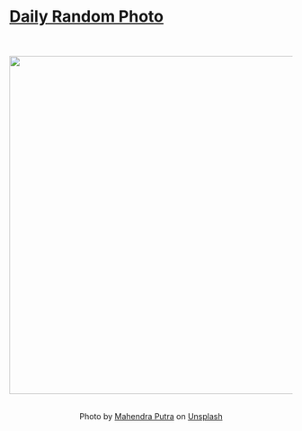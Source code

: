 # [Daily Random Photo](https://www.dailyrandomphoto.com/)

<div align="center">
  <br>
  <br>
  <a href="https://www.dailyrandomphoto.com/p/2024/2024-02-02/"><img src="https://images.unsplash.com/photo-1704115860820-bd4e04cfb071?crop=entropy&cs=tinysrgb&fit=max&fm=jpg&ixid=M3w3NzUwOHwwfDF8cmFuZG9tfHx8fHx8fHx8MTcwNjgzMzc2N3w&ixlib=rb-4.0.3&q=80&w=1080" width="600px"></a>
  <br>
  <br>
  <p class="has-text-grey">Photo by <a href="https://unsplash.com/@mahendra_putra?utm_source=Daily%20Random%20Photo&amp;utm_medium=referral" target="_blank" rel="noopener noreferrer">Mahendra Putra</a> on <a href="https://unsplash.com/photos/an-aerial-view-of-the-ocean-and-land-vyfLyTyJlLo?utm_source=Daily%20Random%20Photo&amp;utm_medium=referral" target="_blank" rel="noopener noreferrer">Unsplash</a></p>
</div>
